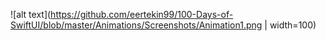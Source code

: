 ![alt text](https://github.com/eertekin99/100-Days-of-SwiftUI/blob/master/Animations/Screenshots/Animation1.png | width=100)
